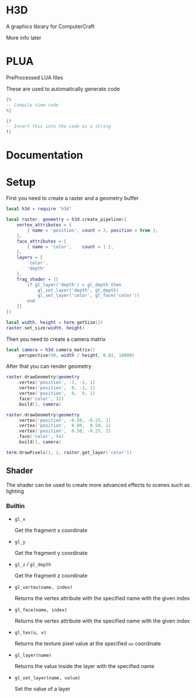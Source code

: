 # H3D
A graphics library for ComputerCraft

More info later


# PLUA
PreProcessed LUA files

These are used to automatically generate code

```lua
{%
-- Compile time code
%}

{!
-- Insert this into the code as a string
!}
```


# Documentation

# Setup
First you need to create a raster and a geometry buffer
```lua
local h3d = require 'h3d'

local raster, geometry = h3d.create_pipeline({
	vertex_attributes = {
		{ name = 'position', count = 3, position = true },
	},
	face_attributes = {
		{ name = 'color',    count = 1 },
	},
	layers = {
		'color',
		'depth'
	},
	frag_shader = [[
		if gl_layer('depth') > gl_depth then
			gl_set_layer('depth', gl_depth)
			gl_set_layer('color', gl_face('color'))
		end
	]]
})

local width, height = term.getSize(2)
raster.set_size(width, height)
```

Then you need to create a camera matrix
```lua
local camera = h3d.camera_matrix()
	:perspective(90, width / height, 0.01, 10000)
```

After that you can render geometry
```lua
raster.drawGeometry(geometry
	.vertex('position', -1, -1, 1)
	.vertex('position',  0, -1, 1)
	.vertex('position',  0,  0, 1)
	.face('color', 32)
	.build(), camera)

raster.drawGeometry(geometry
	.vertex('position', -0.50, -0.25, 1)
	.vertex('position',  0.00,  0.50, 1)
	.vertex('position',  0.50, -0.25, 1)
	.face('color', 54)
	.build(), camera)

term.drawPixels(1, 1, raster.get_layer('color'))
```

## Shader
The shader can be used to create more advanced effects to scenes such as lighting

### Builtin
+ `gl_x`

	Get the fragment x coordinate
+ `gl_y`

	Get the fragment y coordinate
+ `gl_z` / `gl_depth`

	Get the fragment z coordinate
+ `gl_vertex(name, index)`

	Returns the vertex attribute with the specified name with the given index
+ `gl_face(name, index)`

	Returns the vertex attribute with the specified name with the given index
+ `gl_tex(u, v)`

	Returns the texture pixel value at the specified `uv` coordinate
+ `gl_layer(name)`

	Returns the value inside the layer with the specified name
+ `gl_set_layer(name, value)`

	Set the value of a layer
